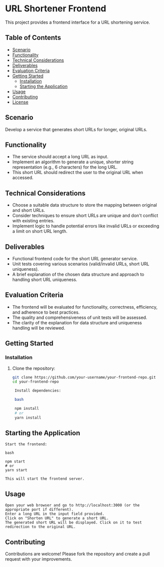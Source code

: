 # URL Shortener Frontend

This project provides a frontend interface for a URL shortening service.

## Table of Contents

- [Scenario](#scenario)
- [Functionality](#functionality)
- [Technical Considerations](#technical-considerations)
- [Deliverables](#deliverables)
- [Evaluation Criteria](#evaluation-criteria)
- [Getting Started](#getting-started)
  - [Installation](#installation)
  - [Starting the Application](#starting-the-application)
- [Usage](#usage)
- [Contributing](#contributing)
- [License](#license)

## Scenario

Develop a service that generates short URLs for longer, original URLs.

## Functionality

- The service should accept a long URL as input.
- Implement an algorithm to generate a unique, shorter string representation (e.g., 6 characters) for the long URL.
- This short URL should redirect the user to the original URL when accessed.

## Technical Considerations

- Choose a suitable data structure to store the mapping between original and short URLs.
- Consider techniques to ensure short URLs are unique and don't conflict with existing entries.
- Implement logic to handle potential errors like invalid URLs or exceeding a limit on short URL length.

## Deliverables

- Functional frontend code for the short URL generator service.
- Unit tests covering various scenarios (valid/invalid URLs, short URL uniqueness).
- A brief explanation of the chosen data structure and approach to handling short URL uniqueness.

## Evaluation Criteria

- The frontend will be evaluated for functionality, correctness, efficiency, and adherence to best practices.
- The quality and comprehensiveness of unit tests will be assessed.
- The clarity of the explanation for data structure and uniqueness handling will be reviewed.

## Getting Started

### Installation

1. Clone the repository:

   ```bash
   git clone https://github.com/your-username/your-frontend-repo.git
   cd your-frontend-repo

    Install dependencies:

    bash

    npm install
    # or
    yarn install
   ```

## Starting the Application

    Start the frontend:

    bash

    npm start
    # or
    yarn start

    This will start the frontend server.

## Usage

    Open your web browser and go to http://localhost:3000 (or the appropriate port if different).
    Enter a long URL in the input field provided.
    Click on "Shorten URL" to generate a short URL.
    The generated short URL will be displayed. Click on it to test redirection to the original URL.

## Contributing

Contributions are welcome! Please fork the repository and create a pull request with your improvements.
